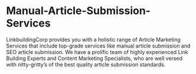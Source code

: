 Manual-Article-Submission-Services
==================================

LinkbuildingCorp provides you with a holistic range of Article Marketing Services that include top-grade services like manual article submission and SEO article submission. We have a prolific team of highly experienced Link Building Experts and Content Marketing Specialists, who are well versed with nitty-gritty’s of the best quality article submission standards.
